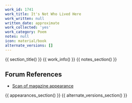 ```yaml
---
work_id: 1741
work_title: It's Not Who Lived Here
work_written: null
written_date: approximate
work_collected: 'yes'
work_category: Poem
notes: null
icon: material/book
alternate_versions: []
---
```


{{ section_title() }}
{{ work_info() }}
{{ notes_section() }}
## Forum References
- [Scan of magazine appearance](https://bukowskiforum.com/threads/the-great-who-died-unknown.11607/#post-157027)

{{ appearances_section() }}
{{ alternate_versions_section() }}